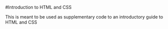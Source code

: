 #Introduction to HTML and CSS

This is meant to be used as supplementary code to an introductory guide to HTML and CSS